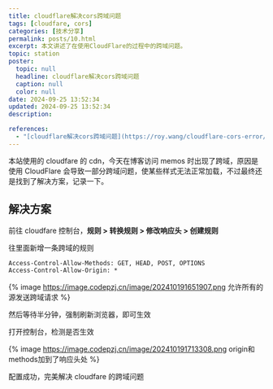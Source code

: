 ```yaml
---
title: cloudflare解决cors跨域问题
tags: [cloudfare, cors]
categories: [技术分享]
permalink: posts/10.html
excerpt: 本文讲述了在使用CloudFlare的过程中的跨域问题。
topic: station
poster:
  topic: null
  headline: cloudflare解决cors跨域问题
  caption: null
  color: null
date: 2024-09-25 13:52:34
updated: 2024-09-25 13:52:34
description:

references:
  - "[cloudflare解决cors跨域问题](https://roy.wang/cloudflare-cors-error/)"
---
```


本站使用的 cloudfare 的 cdn，今天在博客访问 memos 时出现了跨域，原因是使用 CloudFlare 会导致一部分跨域问题，使某些样式无法正常加载，不过最终还是找到了解决方案，记录一下。

## 解决方案

前往 cloudfare 控制台，**规则 > 转换规则 > 修改响应头 > 创建规则**

往里面新增一条跨域的规则

```txt
Access-Control-Allow-Methods: GET, HEAD, POST, OPTIONS
Access-Control-Allow-Origin: *
```

{% image https://image.codepzj.cn/image/202410191651907.png 允许所有的源发送跨域请求 %}

然后等待半分钟，强制刷新浏览器，即可生效

打开控制台，检测是否生效

{% image https://image.codepzj.cn/image/202410191713308.png origin和methods加到了响应头处 %}

配置成功，完美解决 cloudfare 的跨域问题
